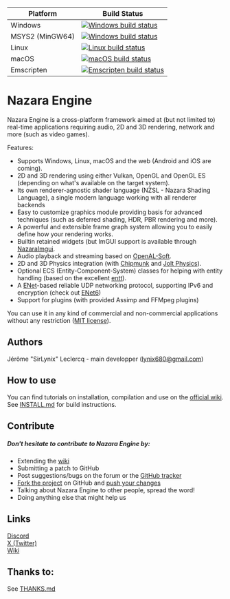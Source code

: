 ﻿Platform | Build Status
------------ | -------------
Windows | [![Windows build status](https://github.com/NazaraEngine/NazaraEngine/actions/workflows/windows-build.yml/badge.svg?branch=main)](https://github.com/NazaraEngine/NazaraEngine/actions/workflows/windows-build.yml)
MSYS2 (MinGW64) | [![Windows build status](https://github.com/NazaraEngine/NazaraEngine/actions/workflows/msys2-build.yml/badge.svg?branch=main)](https://github.com/NazaraEngine/NazaraEngine/actions/workflows/msys2-build.yml)
Linux | [![Linux build status](https://github.com/NazaraEngine/NazaraEngine/actions/workflows/linux-build.yml/badge.svg?branch=main)](https://github.com/NazaraEngine/NazaraEngine/actions/workflows/linux-build.yml)
macOS | [![macOS build status](https://github.com/NazaraEngine/NazaraEngine/actions/workflows/macos-build.yml/badge.svg?branch=main)](https://github.com/NazaraEngine/NazaraEngine/actions/workflows/macos-build.yml)
Emscripten | [![Emscripten build status](https://github.com/NazaraEngine/NazaraEngine/actions/workflows/wasm-build.yml/badge.svg?branch=main)](https://github.com/NazaraEngine/NazaraEngine/actions/workflows/wasm-build.yml)

# Nazara Engine  

Nazara Engine is a cross-platform framework aimed at (but not limited to) real-time applications requiring audio, 2D and 3D rendering, network and more (such as video games).

Features:
- Supports Windows, Linux, macOS and the web (Android and iOS are coming).
- 2D and 3D rendering using either Vulkan, OpenGL and OpenGL ES (depending on what's available on the target system).
- Its own renderer-agnostic shader language (NZSL - Nazara Shading Language), a single modern language working with all renderer backends
- Easy to customize graphics module providing basis for advanced techniques (such as deferred shading, HDR, PBR rendering and more).
- A powerful and extensible frame graph system allowing you to easily define how your rendering works.
- Builtin retained widgets (but ImGUI support is available through [NazaraImgui](https://github.com/SweetId/NazaraImgui).
- Audio playback and streaming based on [OpenAL-Soft](https://www.openal-soft.org).
- 2D and 3D Physics integration (with [Chipmunk](https://chipmunk-physics.net) and [Jolt Physics](https://github.com/jrouwe/JoltPhysics)).
- Optional ECS (Entity-Component-System) classes for helping with entity handling (based on the excellent [entt](https://github.com/skypjack/entt)).
- A [ENet](https://github.com/lsalzman/enet)-based reliable UDP networking protocol, supporting IPv6 and encryption (check out [ENet6](https://github.com/SirLynix/enet6))
- Support for plugins (with provided Assimp and FFMpeg plugins)

You can use it in any kind of commercial and non-commercial applications without any restriction ([MIT license](http://opensource.org/licenses/MIT)).

## Authors

Jérôme "SirLynix" Leclercq - main developper (<lynix680@gmail.com>)   

## How to use

You can find tutorials on installation, compilation and use on the [official wiki](https://github.com/NazaraEngine/NazaraEngine/wiki).  
See [INSTALL.md](INSTALL.md) for build instructions.

## Contribute

##### Don't hesitate to contribute to Nazara Engine by:
- Extending the [wiki](https://github.com/NazaraEngine/NazaraEngine/wiki)
- Submitting a patch to GitHub  
- Post suggestions/bugs on the forum or the [GitHub tracker](https://github.com/NazaraEngine/NazaraEngine/issues)    
- [Fork the project](https://github.com/NazaraEngine/NazaraEngine/fork) on GitHub and [push your changes](https://github.com/NazaraEngine/NazaraEngine/pulls)  
- Talking about Nazara Engine to other people, spread the word!  
- Doing anything else that might help us

## Links

[Discord](https://discord.sirlynix.be/)  
[X (Twitter)](https://twitter.com/SirLynix)  
[Wiki](https://github.com/NazaraEngine/NazaraEngine/wiki)  

## Thanks to:

See [THANKS.md](THANKS.md)
